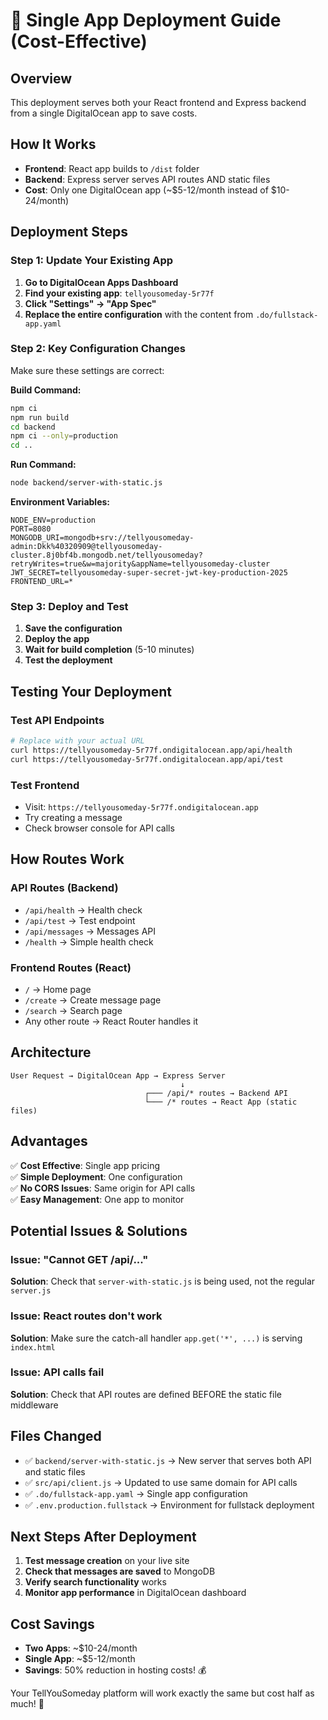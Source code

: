 # 🚀 Single App Deployment Guide (Cost-Effective)

## Overview
This deployment serves both your React frontend and Express backend from a single DigitalOcean app to save costs.

## How It Works
- **Frontend**: React app builds to `/dist` folder
- **Backend**: Express server serves API routes AND static files
- **Cost**: Only one DigitalOcean app (~$5-12/month instead of $10-24/month)

## Deployment Steps

### Step 1: Update Your Existing App
1. **Go to DigitalOcean Apps Dashboard**
2. **Find your existing app**: `tellyousomeday-5r77f`
3. **Click "Settings" → "App Spec"**
4. **Replace the entire configuration** with the content from `.do/fullstack-app.yaml`

### Step 2: Key Configuration Changes
Make sure these settings are correct:

**Build Command:**
```bash
npm ci
npm run build
cd backend
npm ci --only=production
cd ..
```

**Run Command:**
```bash
node backend/server-with-static.js
```

**Environment Variables:**
```
NODE_ENV=production
PORT=8080
MONGODB_URI=mongodb+srv://tellyousomeday-admin:Dkk%40320909@tellyousomeday-cluster.8j0bf4b.mongodb.net/tellyousomeday?retryWrites=true&w=majority&appName=tellyousomeday-cluster
JWT_SECRET=tellyousomeday-super-secret-jwt-key-production-2025
FRONTEND_URL=*
```

### Step 3: Deploy and Test
1. **Save the configuration**
2. **Deploy the app**
3. **Wait for build completion** (5-10 minutes)
4. **Test the deployment**

## Testing Your Deployment

### Test API Endpoints
```bash
# Replace with your actual URL
curl https://tellyousomeday-5r77f.ondigitalocean.app/api/health
curl https://tellyousomeday-5r77f.ondigitalocean.app/api/test
```

### Test Frontend
- Visit: `https://tellyousomeday-5r77f.ondigitalocean.app`
- Try creating a message
- Check browser console for API calls

## How Routes Work

### API Routes (Backend)
- `/api/health` → Health check
- `/api/test` → Test endpoint  
- `/api/messages` → Messages API
- `/health` → Simple health check

### Frontend Routes (React)
- `/` → Home page
- `/create` → Create message page
- `/search` → Search page
- Any other route → React Router handles it

## Architecture
```
User Request → DigitalOcean App → Express Server
                                      ↓
                              ┌─── /api/* routes → Backend API
                              └─── /* routes → React App (static files)
```

## Advantages
✅ **Cost Effective**: Single app pricing  
✅ **Simple Deployment**: One configuration  
✅ **No CORS Issues**: Same origin for API calls  
✅ **Easy Management**: One app to monitor  

## Potential Issues & Solutions

### Issue: "Cannot GET /api/..."
**Solution**: Check that `server-with-static.js` is being used, not the regular `server.js`

### Issue: React routes don't work
**Solution**: Make sure the catch-all handler `app.get('*', ...)` is serving `index.html`

### Issue: API calls fail
**Solution**: Check that API routes are defined BEFORE the static file middleware

## Files Changed
- ✅ `backend/server-with-static.js` → New server that serves both API and static files
- ✅ `src/api/client.js` → Updated to use same domain for API calls
- ✅ `.do/fullstack-app.yaml` → Single app configuration
- ✅ `.env.production.fullstack` → Environment for fullstack deployment

## Next Steps After Deployment
1. **Test message creation** on your live site
2. **Check that messages are saved** to MongoDB
3. **Verify search functionality** works
4. **Monitor app performance** in DigitalOcean dashboard

## Cost Savings
- **Two Apps**: ~$10-24/month  
- **Single App**: ~$5-12/month  
- **Savings**: 50% reduction in hosting costs! 💰

Your TellYouSomeday platform will work exactly the same but cost half as much! 🚀
